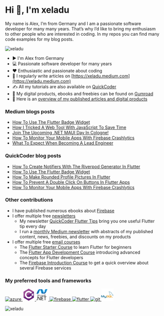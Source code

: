 # Hi 👋, I'm xeladu

My name is Alex, I’m from Germany and I am a passionate software developer for many many years. That’s why I’d like to bring my enthusiasm to other people who are interested in coding. In my repos you can find many code examples for my blog posts.

<p align="left"> <img src="https://komarev.com/ghpvc/?username=xeladu&label=Profile%20views&color=44ff00&style=plastic" alt="xeladu" /> </p>

- ▶  I'm Alex from Germany
- 💻 Passionate software developer for many years
- ❤  Enthusiastic and passionate about coding
- 📝 I regularly write articles on [https://xeladu.medium.com](https://xeladu.medium.com)
- ✍ All my tutorials are also available on [QuickCoder](https://quickcoder.org)
- 🏬 My digital products, ebooks and freebies can be found on [Gumroad](https://xeladu.gumroad.com)
- 📙 Here is an [overview of my published articles and digital products](https://xeladu.medium.com/%E2%84%B9-xeladus-info-point-find-quickly-what-you-need-bbe620e97d8c)

### Medium blogs posts
<!-- BLOG-POST-LIST:START -->
- [How To Use The Flutter Badge Widget](https://levelup.gitconnected.com/how-to-use-the-flutter-badge-widget-11393055b53d?source=rss-ae1e6291afc3------2)
- [How I Tricked A Web Tool With JavaScript To Save Time](https://levelup.gitconnected.com/how-i-tricked-a-web-tool-with-javascript-to-save-time-c8557cc27f01?source=rss-ae1e6291afc3------2)
- [Join The Upcoming .NET MAUI Day In Cologne!](https://xeladu.medium.com/join-the-upcoming-net-maui-day-in-cologne-9098ed2dd87b?source=rss-ae1e6291afc3------2)
- [How To Monitor Your Mobile Apps With Firebase Crashlytics](https://levelup.gitconnected.com/how-to-monitor-your-mobile-apps-with-firebase-crashlytics-1211531a2294?source=rss-ae1e6291afc3------2)
- [What To Expect When Becoming A Lead Engineer](https://xeladu.medium.com/what-to-expect-when-becoming-a-lead-engineer-0f69cc024d7f?source=rss-ae1e6291afc3------2)
<!-- BLOG-POST-LIST:END -->

### QuickCoder blog posts
<!-- QC-BLOG-POST-LIST:START -->
- [How To Create Notifiers With The Riverpod Generator In Flutter](https://quickcoder.org/how-to-create-notifiers-with-the-riverpod-generator-in-flutter/?utm_source=rss&utm_medium=rss&utm_campaign=how-to-create-notifiers-with-the-riverpod-generator-in-flutter)
- [How To Use The Flutter Badge Widget](https://quickcoder.org/how-to-use-the-flutter-badge-widget/?utm_source=rss&utm_medium=rss&utm_campaign=how-to-use-the-flutter-badge-widget)
- [How To Make Rounded Profile Pictures In Flutter](https://quickcoder.org/how-to-make-rounded-profile-pictures-in-flutter/?utm_source=rss&utm_medium=rss&utm_campaign=how-to-make-rounded-profile-pictures-in-flutter)
- [How To Prevent A Double Click On Buttons In Flutter Apps](https://quickcoder.org/how-to-prevent-a-double-click-on-buttons-in-flutter-apps/?utm_source=rss&utm_medium=rss&utm_campaign=how-to-prevent-a-double-click-on-buttons-in-flutter-apps)
- [How To Monitor Your Mobile Apps With Firebase Crashlytics](https://quickcoder.org/how-to-monitor-your-mobile-apps-with-firebase-crashlytics/?utm_source=rss&utm_medium=rss&utm_campaign=how-to-monitor-your-mobile-apps-with-firebase-crashlytics)
<!-- QC-BLOG-POST-LIST:END -->

### Other contributions

- I have published numerous ebooks about [Firebase](https://xeladu.gumroad.com/?tags=firebase)
- I offer multiple free [newsletters](https://newsletters.quickcoder.org)
  - My newsletter [QuickCoder Flutter Tips](https://newsletters.quickcoder.org#flutter) bring you one useful Flutter tip every day
  - I run a [monthly Medium newsletter](https://newsletters.quickcoder.org#medium) with abstracts of my published content, news, freebies, and discounts on my products
- I offer multiple free [email courses](https://courses.quickcoder.org)
  - The [Flutter Starter Course](https://courses.quickcoder.org#flutterstarter) to learn Flutter for beginners
  - The [Flutter App Development Course](https://courses.quickcoder.org#flutterappdev) introducing advanced concepts for Flutter developers
  - The [Firebase Introduction Course](https://courses.quickcoder.org#firebaseintroduction) to get a quick overview about several Firebase services

### My preferred tools and frameworks
 <p>
  <a href="https://azure.microsoft.com/en-in/" target="_blank" rel="noreferrer"> <img src="https://www.vectorlogo.zone/logos/microsoft_azure/microsoft_azure-icon.svg" alt="azure" width="40" height="40"/> </a> 
  <a href="https://www.w3schools.com/cs/" target="_blank" rel="noreferrer"> <img src="https://raw.githubusercontent.com/devicons/devicon/master/icons/csharp/csharp-original.svg" alt="csharp" width="40" height="40"/> </a> 
  <a href="https://dotnet.microsoft.com/" target="_blank" rel="noreferrer"> <img src="https://raw.githubusercontent.com/devicons/devicon/master/icons/dot-net/dot-net-original-wordmark.svg" alt="dotnet" width="40" height="40"/> </a> 
  <a href="https://firebase.google.com/" target="_blank" rel="noreferrer"> <img src="https://www.vectorlogo.zone/logos/firebase/firebase-icon.svg" alt="firebase" width="40" height="40"/> </a> 
  <a href="https://flutter.dev" target="_blank" rel="noreferrer"> <img src="https://www.vectorlogo.zone/logos/flutterio/flutterio-icon.svg" alt="flutter" width="40" height="40"/> </a> 
  <a href="https://git-scm.com/" target="_blank" rel="noreferrer"> <img src="https://www.vectorlogo.zone/logos/git-scm/git-scm-icon.svg" alt="git" width="40" height="40"/> </a> 
  <a href="https://www.mysql.com/" target="_blank" rel="noreferrer"> <img src="https://raw.githubusercontent.com/devicons/devicon/master/icons/mysql/mysql-original-wordmark.svg" alt="mysql" width="40" height="40"/> </a> 
  </p>
  
  <p><img src="https://github-readme-stats.vercel.app/api/top-langs?username=xeladu&show_icons=true&theme=synthwave&locale=en&layout=compact" alt="xeladu" /></p>
